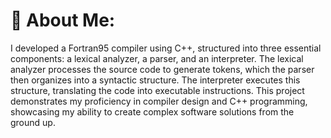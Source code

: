# 💫 About Me:
I developed a Fortran95 compiler using C++, structured into three essential components: a lexical analyzer, a parser, and an interpreter. The lexical analyzer processes the source code to generate tokens, which the parser then organizes into a syntactic structure. The interpreter executes this structure, translating the code into executable instructions. This project demonstrates my proficiency in compiler design and C++ programming, showcasing my ability to create complex software solutions from the ground up.
